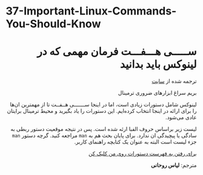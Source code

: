 # 37-Important-Linux-Commands-You-Should-Know    

<div dir=rtl>



# ســـــی هـــفـــت فرمان مهمی که در لینوکس باید بدانید

 

ترجمه شده از [سایت](https://www.howtogeek.com/412055/37-important-linux-commands-you-should-know/) 


بریم سراغ ابزارهای ضروری ترمینال

لینوکس شامل دستورات زیادی است، اما در اینجا ســـــــی هــفــت‌ تا از مهمترین ان‌ها را برای ار‌‌‌ائه در اینجا انتخاب کرده‌ایم. این دستورات را یاد بگیرید و محیط ترمینال برایتان عادی می‌شود.

لیست زیر براساس حروف الفبا ارئه شده است. پس در نتیجه موقعیت دستور ربطی به سادگی یا پیچیدگی ان ندارد. برای پایان بحث هم به `man` مراجعه کنید. گرچه دستور `man` جزء لیست است البته به عنوان یک کتابچه راهنمای کاربر.

[برای رفتن به فهرست دستورات روی من کلیک کن](https://github.com/elias8702/37-Important-Linux-Commands-You-Should-Know/blob/master/List%20commands.md)

مترجم: **لیاس‌ روحانی**
